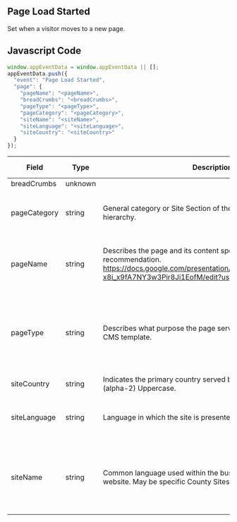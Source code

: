 ## Page Load Started

Set when a visitor moves to a new page.

## Javascript Code
```js
window.appEventData = window.appEventData || [];
appEventData.push({
  "event": "Page Load Started",
  "page": {
    "pageName": "<pageName>",
    "breadCrumbs": "<breadCrumbs>",
    "pageType": "<pageType>",
    "pageCategory": "<pageCategory>",
    "siteName": "<siteName>",
    "siteLanguage": "<siteLanguage>",
    "siteCountry": "<siteCountry>"
  }
});
```

|Field|Type|Description|Examples|Pattern|Min Length|Max Length|Minimum|Maximum|Multiple Of|
| --- | --- | --- | --- | --- | --- | --- | --- | --- | --- |
|breadCrumbs|unknown|||||||||
|pageCategory|string|General category or Site Section of the page. Top level of page hierarchy.|Home, About Us, Shop, Account, Blog, Investors|||||||
|pageName|string|Describes the page and its content specifically. Here is recommendation. https://docs.google.com/presentation/d/1MBQb6cALPDzFiy2Vd-x8i_x9fA7NY3w3Pir8Ji1EofM/edit?usp=sharing |product - XYZ123, Mens - Tops - Sweaters, Order Confirmation|||||||
|pageType|string|Describes what purpose the page serves. Often aligns with the CMS template.|Home, Event Detail, Property Detail, Product Listing, Blog Post, Shopping Cart|||||||
|siteCountry|string|Indicates the primary country served by the site. ISO 3166 (alpha-2) Uppercase.|US, CA, FR, UK|^[A-Z]{2}$||||||
|siteLanguage|string|Language in which the site is presented ISO 639-1 code. |en-us, en-gb, ch-cn, fr-ca, fr-fr, da|^[a-z]{2}([-]{1}[a-z]{2}){0,1}$||||||
|siteName|string|Common language used within the business to refer to the website. May be specific County Sites.|Prospecting-EU, Prospecting-US, Member Portal, Shop-CA, Shop-US, Shop-EU|||||||
